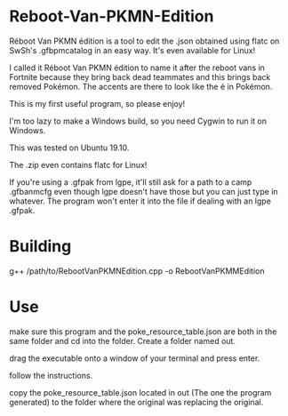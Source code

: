 # Reboot-Van-PKMN-Edition
Réboot Van PKMN édition is a tool to edit the .json obtained using flatc on SwSh's .gfbpmcatalog in an easy way.  It's even available for Linux!

I called it Réboot Van PKMN édition to name it after the reboot vans in Fortnite because they bring back dead teammates and this brings back removed Pokémon.  The accents are there to look like the é in Pokémon.  

This is my first useful program, so please enjoy!  

I'm too lazy to make a Windows build, so you need Cygwin to run it on Windows.  

This was tested on Ubuntu 19.10.  

The .zip even contains flatc for Linux!  

If you're using a .gfpak from lgpe, it'll still ask for a path to a camp .gfbanmcfg even though lgpe doesn't have those but you can just type in whatever.  The program won't enter it into the file if dealing with an lgpe .gfpak.  

# Building
g++ /path/to/RebootVanPKMNEdition.cpp -o RebootVanPKMMEdition

# Use
make sure this program and the poke_resource_table.json are both in the same folder and cd into the folder.  Create a folder named out.  

drag the executable onto a window of your terminal and press enter.  

follow the instructions.  

copy the poke_resource_table.json located in out (The one the program generated) to the folder where the original was replacing the original.  

